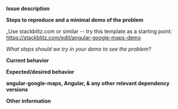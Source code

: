**Issue description**


**Steps to reproduce and a minimal demo of the problem**

_Use stackblitz.com or similar -- try this template as a starting point: https://stackblitz.com/edit/angular-google-maps-demo

_What steps should we try in your demo to see the problem?_

**Current behavior**


**Expected/desired behavior**


**angular-google-maps, Angular, & any other relevant dependency versions**


**Other information**
